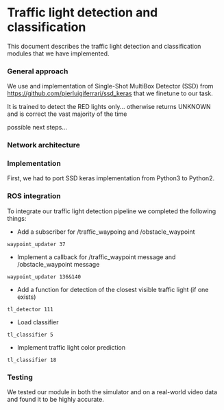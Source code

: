 # Traffic light detection and classification

This document describes the traffic light detection and classification modules that we have implemented.

### General approach
We use and implementation of Single-Shot MultiBox Detector (SSD) from https://github.com/pierluigiferrari/ssd_keras that we finetune to our task.

It is trained to detect the RED lights only... otherwise returns UNKNOWN
and is correct the vast majority of the time

possible next steps...

### Network architecture



### Implementation

First, we had to port SSD keras implementation from Python3 to Python2.

### ROS integration 

To integrate our traffic light detection pipeline we completed the following things:

* Add a subscriber for /traffic_waypoing and /obstacle_waypoint

```
waypoint_updater 37
```

* Implement a callback for /traffic_waypoint message and /obstacle_waypoint message


```
waypoint_updater 136&140
```

* Add a function for detection of the closest visible traffic light (if one exists)

```
tl_detector 111
```

* Load classifier

```
tl_classifier 5
```

* Implement traffic light color prediction

```
tl_classifier 18
```


### Testing

We tested our module in both the simulator and on a real-world video data and found it to be highly accurate.
